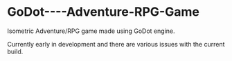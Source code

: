 # GoDot----Adventure-RPG-Game
Isometric Adventure/RPG game made using GoDot engine. 

Currently early in development and there are various issues with the current build.
